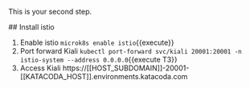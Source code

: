 This is your second step.

## Install istio

1. Enable istio `microk8s enable istio`{{execute}}
1. Port forward Kiali `kubectl port-forward svc/kiali 20001:20001 -n istio-system --address 0.0.0.0`{{execute T3}}
1. Access Kiali https://[[HOST_SUBDOMAIN]]-20001-[[KATACODA_HOST]].environments.katacoda.com
